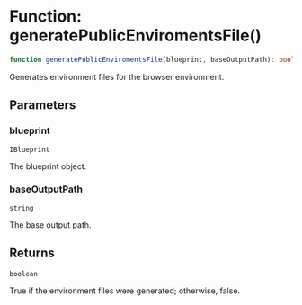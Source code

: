 # Function: generatePublicEnviromentsFile()

```ts
function generatePublicEnviromentsFile(blueprint, baseOutputPath): boolean;
```

Generates environment files for the browser environment.

## Parameters

### blueprint

`IBlueprint`

The blueprint object.

### baseOutputPath

`string`

The base output path.

## Returns

`boolean`

True if the environment files were generated; otherwise, false.
